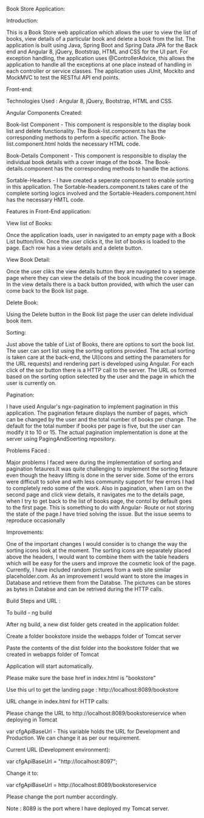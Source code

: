 
Book Store Application:

Introduction: 

This is a Book Store web application which allows the user to view the list of books, view details of a particular book and delete a book from the list. The application is built using Java, Spring Boot and Spring Data JPA for the Back end and Angular 8, jQuery, Bootstrap, HTML and CSS for the UI part. For exception handling, the application uses @ControllerAdvice, this allows the application to handle all the exceptions at one place instead of handling in each controller or service classes. The application uses JUnit, Mockito and MockMVC to test the RESTful API end points. 

Front-end:

Technologies Used : Angular 8, jQuery, Bootstrap, HTML and CSS.


Angular Components Created:

Book-list Component - This component is responsible  to the display book list and delete functionality. The Book-list.component.ts has the corresponding methods to perform a specific action. The Book-list.component.html holds the necessary HTML code.

Book-Details Component - This component is responsible to display the individual book details with a cover image of the book. The Book-details.component has the corresponding methods to handle the actions.

Sortable-Headers - I have created a seperate component to enable sorting in this application. The Sortable-headers.component.ts takes care of the complete sorting logics involved and the Sortable-Headers.component.html has the necessary HMTL code.

Features in Front-End application:

View list of Books:

Once the application loads, user in navigated to an empty page with a Book List button/link. Once the user clicks it, the list of books is loaded to the page.
Each row has a view details and a delete button.

View Book Detail:

Once the user cliks the view details button they are navigated to a seperate page where they can view the details of the book incuding the cover image. In the view details there is a back button provided, with which the user can come back to the Book list page.

Delete Book:

Using the Delete button in the Book list page the user can delete individual book item.

Sorting:

Just above the table of List of Books, there are options to sort the book list. The user can sort list using the sorting options provided. The actual sorting is taken care at the back-end, the UI(icons and setting the parameters for the URL requests) and rendering part is developed using Angular. For each click of the sor button there is a HTTP call to the server. The URL os formed based on the sorting option selected by the user and the page in which the user is currently on.

Pagination:

I have used Angular's ngx-pagination to implement pagination in this application. The pagination fetaure displays the number of pages, which can be changed by the user and the total number of books per change. The default for the total number if books per page is five, but the user can modify it to 10 or 15. The actual pagination implementation is done at the server using PagingAndSoerting repository.

Problems Faced :

Major problems I faced were during the implementation of sorting and pagination fetaures.It was quite challenging to implement the sorting fetaure even though the heavy lifting is done in the server side. Some of the errors were difficult to solve and with less community support for few errors I had to completely redo some of the work. Also in pagination, when I am on the second page and click view details, it navigates me to the details page, when I try to get back to the list of books page, the contol by default goes to the first page. This is something to do with Angular- Route or not storing the state of the page.I have tried solving the issue. But the issue seems to reproduce occasionally

Improvements: 

One of the important changes I would consider is to change the way the sorting icons look at the moment. The sorting icons are separately placed above the headers, I would want to combine them with the table headers which will be easy for the users and improve the cosmetic look of the page. Currently, I have included random pictures from a web site similar placeholder.com. As an improvement I would want to store the images in Database and retrieve them from the Databse. The pictures can be stores as bytes in Databse and can be retrived during the HTTP calls.

Build Steps and URL :

To build - ng build

After ng build, a new dist folder gets created in the application folder.

Create a folder bookstore inside the webapps folder of Tomcat server

Paste the contents of the dist folder into the bookstore folder that we created in webapps folder of Tomcat

Application will start automatically.

Please make sure the base href in index.html is "bookstore"

<base href="bookstore">

Use this url to get the landing page : http://localhost:8089/bookstore


 URL change in index.html for HTTP calls:

Please change the URL to  http://localhost:8089/bookstoreservice when deploying in Tomcat

var cfgApiBaseUrl - This variable holds the URL for Development and Production. We can change it as per our requirement.

 Current URL (Development environment):

 var cfgApiBaseUrl = "http://localhost:8097";
 
  Change it to:
 
  var cfgApiBaseUrl = http://localhost:8089/bookstoreservice
  
  Please change the port number accordingly.
  
  Note : 8089 is the port where I have deployed my Tomcat server.



